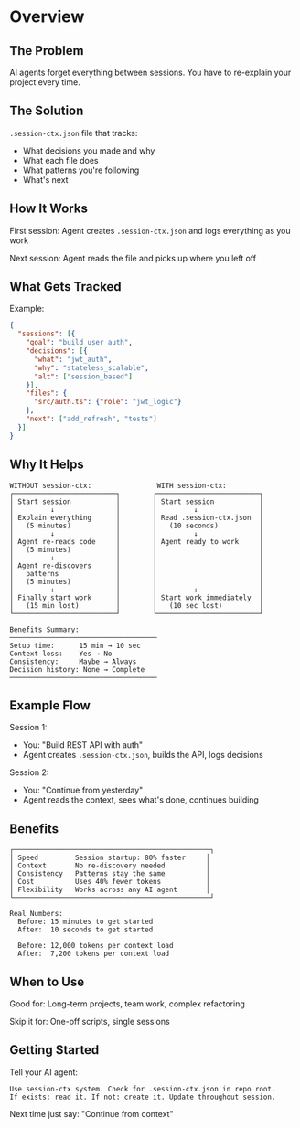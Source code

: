 # Overview

## The Problem

AI agents forget everything between sessions. You have to re-explain your project every time.

## The Solution

`.session-ctx.json` file that tracks:
- What decisions you made and why
- What each file does
- What patterns you're following
- What's next

## How It Works

First session: Agent creates `.session-ctx.json` and logs everything as you work

Next session: Agent reads the file and picks up where you left off

## What Gets Tracked

Example:
```json
{
  "sessions": [{
    "goal": "build_user_auth",
    "decisions": [{
      "what": "jwt_auth",
      "why": "stateless_scalable",
      "alt": ["session_based"]
    }],
    "files": {
      "src/auth.ts": {"role": "jwt_logic"}
    },
    "next": ["add_refresh", "tests"]
  }]
}
```

## Why It Helps

```
WITHOUT session-ctx:                WITH session-ctx:
┌─────────────────────────┐        ┌─────────────────────────┐
│ Start session           │        │ Start session           │
│         ↓               │        │         ↓               │
│ Explain everything      │        │ Read .session-ctx.json  │
│   (5 minutes)           │        │   (10 seconds)          │
│         ↓               │        │         ↓               │
│ Agent re-reads code     │        │ Agent ready to work     │
│   (5 minutes)           │        │                         │
│         ↓               │        │                         │
│ Agent re-discovers      │        │                         │
│   patterns              │        │                         │
│   (5 minutes)           │        │                         │
│         ↓               │        │         ↓               │
│ Finally start work      │        │ Start work immediately  │
│   (15 min lost)         │        │   (10 sec lost)         │
└─────────────────────────┘        └─────────────────────────┘

Benefits Summary:
────────────────────────────────────
Setup time:      15 min → 10 sec
Context loss:    Yes → No
Consistency:     Maybe → Always
Decision history: None → Complete
────────────────────────────────────
```

## Example Flow

Session 1:
- You: "Build REST API with auth"
- Agent creates `.session-ctx.json`, builds the API, logs decisions

Session 2:
- You: "Continue from yesterday"
- Agent reads the context, sees what's done, continues building

## Benefits

```
┌────────────────────────────────────────────────┐
│ Speed         Session startup: 80% faster     │
│ Context       No re-discovery needed          │
│ Consistency   Patterns stay the same          │
│ Cost          Uses 40% fewer tokens           │
│ Flexibility   Works across any AI agent       │
└────────────────────────────────────────────────┘

Real Numbers:
  Before: 15 minutes to get started
  After:  10 seconds to get started

  Before: 12,000 tokens per context load
  After:  7,200 tokens per context load
```

## When to Use

Good for: Long-term projects, team work, complex refactoring

Skip it for: One-off scripts, single sessions

## Getting Started

Tell your AI agent:
```
Use session-ctx system. Check for .session-ctx.json in repo root.
If exists: read it. If not: create it. Update throughout session.
```

Next time just say: "Continue from context"
